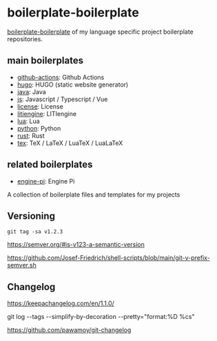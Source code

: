 # boilerplate-boilerplate

[boilerplate-boilerplate](https://github.com/Josef-Friedrich/boilerplate-boilerplate) of my language specific project boilerplate repositories.

## main boilerplates

* [github-actions](https://github.com/Josef-Friedrich/github-actions-boilerplate): Github Actions
* [hugo](https://github.com/Josef-Friedrich/hugo-boilerplate): HUGO (static website generator)
* [java](https://github.com/Josef-Friedrich/java-boilerplate): Java
* [js](https://github.com/Josef-Friedrich/js-boilerplate): Javascript / Typescript / Vue
* [license](https://github.com/Josef-Friedrich/license-boilerplate): License
* [litiengine](https://github.com/Josef-Friedrich/litiengine-boilerplate): LITIengine
* [lua](https://github.com/Josef-Friedrich/lua-boilerplate): Lua
* [python](https://github.com/Josef-Friedrich/python-boilerplate): Python
* [rust](https://github.com/Josef-Friedrich/rust-boilerplate): Rust
* [tex](https://github.com/Josef-Friedrich/tex-project-boilerplate): TeX / LaTeX / LuaTeX / LuaLaTeX

## related boilerplates

* [engine-pi](https://github.com/engine-pi/maven-boilerplate): Engine Pi

A collection of boilerplate files and templates for my <language> projects

## Versioning

`git tag -sa v1.2.3`

https://semver.org/#is-v123-a-semantic-version

https://github.com/Josef-Friedrich/shell-scripts/blob/main/git-v-prefix-semver.sh

## Changelog

https://keepachangelog.com/en/1.1.0/

git log --tags --simplify-by-decoration --pretty="format:%D %cs"

https://github.com/pawamoy/git-changelog
